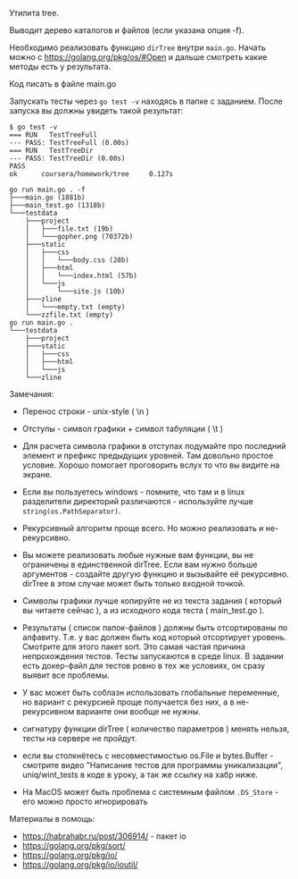 Утилита tree.

Выводит дерево каталогов и файлов (если указана опция -f).

Необходимо реализовать функцию `dirTree` внутри `main.go`. 
Начать можно с https://golang.org/pkg/os/#Open и дальше 
смотреть какие методы есть у результата.

Код писать в файле main.go

Запускать тесты через `go test -v` находясь в папке c 
заданием. После запуска вы должны увидеть такой результат:

```
$ go test -v
=== RUN   TestTreeFull
--- PASS: TestTreeFull (0.00s)
=== RUN   TestTreeDir
--- PASS: TestTreeDir (0.00s)
PASS
ok      coursera/homework/tree     0.127s
```

```
go run main.go . -f
├───main.go (1881b)
├───main_test.go (1318b)
└───testdata
	├───project
	│	├───file.txt (19b)
	│	└───gopher.png (70372b)
	├───static
	│	├───css
	│	│	└───body.css (28b)
	│	├───html
	│	│	└───index.html (57b)
	│	└───js
	│		└───site.js (10b)
	├───zline
	│	└───empty.txt (empty)
	└───zzfile.txt (empty)
go run main.go .
└───testdata
	├───project
	├───static
	│	├───css
	│	├───html
	│	└───js
	└───zline
```

Замечания:

* Перенос строки - unix-style ( \n )

* Отступы - символ графики + символ табуляции ( \t )

* Для расчета символа графики в отступах подумайте про
 последний элемент и префикс предыдущих уровней.
 Там довольно простое условие. Хорошо помогает
 проговорить вслух то что вы видите на экране.

* Если вы пользуетесь windows - помните, что там
 и в linux разделители директорий различаются -
 используйте лучше `string(os.PathSeparator)`.

* Рекурсивный алгоритм проще всего. Но можно
 реализовать и не-рекурсивно.

* Вы можете реализовать любые нужные вам функции,
 вы не ограничены в единственной dirTree. Если вам
 нужно больше аргументов - создайте другую функцию
 и вызывайте её рекурсивно. dirTree в этом случае
 может быть только входной точкой.

* Символы графики лучше копируйте не из текста задания
 ( который вы читаете сейчас ), а из исходного кода
 теста ( main_test.go ).

* Результаты ( список папок-файлов ) должны быть
 отсортированы по алфавиту. Т.е. у вас должен быть код
 который отсортирует уровень. Смотрите для этого пакет
 sort. Это самая частая причина непрохождения тестов.
 Тесты запускаются в среде linux. В задании есть
 докер-файл для тестов ровно в тех же условиях, он
 сразу выявит все проблемы.

* У вас может быть соблазн использовать глобальные
 переменные, но вариант с рекурсией проще получается
 без них, а в не-рекурсивном варианте они вообще не нужны.

* сигнатуру функции dirTree ( количество параметров )
 менять нельзя, тесты на сервере не пройдут.

* если вы столкнётесь с несовместимостью os.File и
 bytes.Buffer - смотрите видео "Написание тестов для
 программы уникализации", uniq/wint_tests в коде в уроку,
 а так же ссылку на хабр ниже.

* На MacOS может быть проблема с системным файлом
 `.DS_Store` - его можно просто игнорировать

Материалы в помощь:
* https://habrahabr.ru/post/306914/ - пакет io
* https://golang.org/pkg/sort/
* https://golang.org/pkg/io/
* https://golang.org/pkg/io/ioutil/

